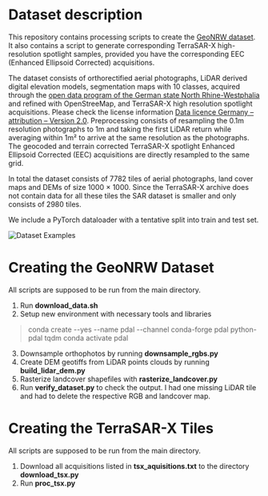 Dataset description
===================

This repository contains processing scripts to create the [GeoNRW dataset](https://ieee-dataport.org/open-access/geonrw).
It also contains a script to generate corresponding TerraSAR-X high-resolution spotlight samples, provided you have the corresponding EEC (Enhanced Ellipsoid Corrected) acquisitions.

The dataset consists of orthorectified aerial photographs, LiDAR derived digital elevation models, segmentation maps with 10 classes, acquired through the [open data program of the German state North Rhine-Westphalia](https://www.opengeodata.nrw.de/produkte/) and refined with OpenStreeMap, and TerraSAR-X high resolution spotlight acquisitions.
Please check the license information [Data licence Germany – attribution – Version 2.0](http://www.govdata.de/dl-de/by-2-0).
Preprocessing consists of resampling the 0.1m resolution photographs to 1m and taking the first LiDAR return while averaging within 1m² to arrive at the same resolution as the photographs.
The geocoded and terrain corrected TerraSAR-X spotlight Enhanced Ellipsoid Corrected (EEC) acquisitions are directly resampled to the same grid.

In total the dataset consists of 7782 tiles of aerial photographs, land cover maps and DEMs of size 1000 × 1000.
Since the TerraSAR-X archive does not contain data for all these tiles the SAR dataset is smaller and only consists of 2980 tiles.

We include a PyTorch dataloader with a tentative split into train and test set.

![Dataset Examples](../imgs/dataset_examples.jpg?raw=true)


Creating the GeoNRW Dataset
===========================

All scripts are supposed to be run from the main directory.

1. Run **download_data.sh**
2. Setup new environment with necessary tools and libraries
> conda create --yes --name pdal --channel conda-forge pdal python-pdal tqdm
> conda activate pdal
3. Downsample orthophotos by running **downsample_rgbs.py**
4. Create DEM geotiffs from LiDAR points clouds by running **build_lidar_dem.py**
5. Rasterize landcover shapefiles with **rasterize_landcover.py**
6. Run **verify_dataset.py** to check the output.
   I had one missing LiDAR tile and had to delete the respective RGB and landcover map.


Creating the TerraSAR-X Tiles
=============================

All scripts are supposed to be run from the main directory.

1. Download all acquisitions listed in **tsx_aquisitions.txt** to the directory **download_tsx.py**
2. Run **proc_tsx.py**
